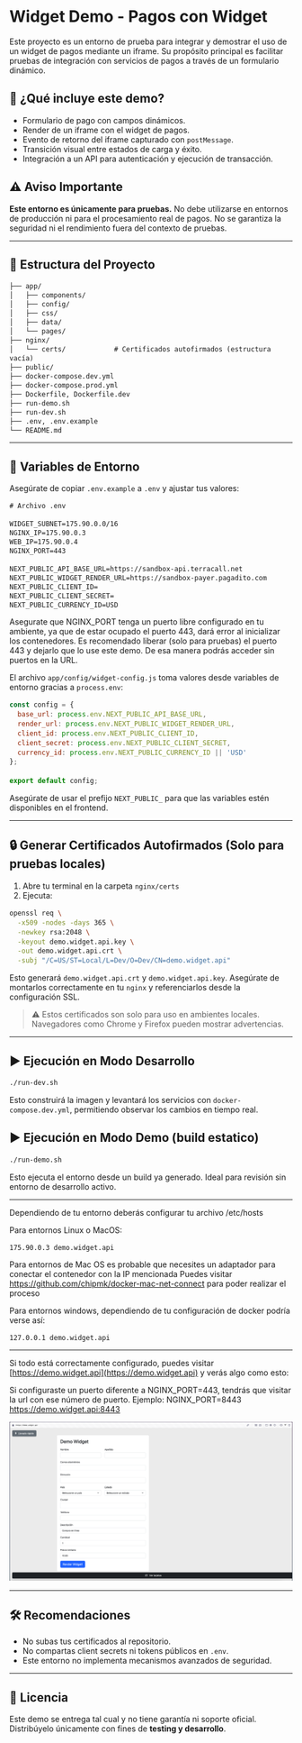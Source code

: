 # Widget Demo - Pagos con Widget

Este proyecto es un entorno de prueba para integrar y demostrar el uso de un widget de pagos mediante un iframe. Su propósito principal es facilitar pruebas de integración con servicios de pagos a través de un formulario dinámico.

## 🚀 ¿Qué incluye este demo?

* Formulario de pago con campos dinámicos.
* Render de un iframe con el widget de pagos.
* Evento de retorno del iframe capturado con `postMessage`.
* Transición visual entre estados de carga y éxito.
* Integración a un API para autenticación y ejecución de transacción.

## ⚠️ Aviso Importante

**Este entorno es únicamente para pruebas.**
No debe utilizarse en entornos de producción ni para el procesamiento real de pagos. No se garantiza la seguridad ni el rendimiento fuera del contexto de pruebas.

---

## 📁 Estructura del Proyecto

```
├── app/
│   ├── components/
│   ├── config/
│   ├── css/
│   ├── data/
│   └── pages/
├── nginx/
│   └── certs/            # Certificados autofirmados (estructura vacía)
├── public/
├── docker-compose.dev.yml
├── docker-compose.prod.yml
├── Dockerfile, Dockerfile.dev
├── run-demo.sh
├── run-dev.sh
├── .env, .env.example
└── README.md
```

---

## 🔐 Variables de Entorno

Asegúrate de copiar `.env.example` a `.env` y ajustar tus valores:

```env
# Archivo .env

WIDGET_SUBNET=175.90.0.0/16
NGINX_IP=175.90.0.3
WEB_IP=175.90.0.4
NGINX_PORT=443

NEXT_PUBLIC_API_BASE_URL=https://sandbox-api.terracall.net
NEXT_PUBLIC_WIDGET_RENDER_URL=https://sandbox-payer.pagadito.com
NEXT_PUBLIC_CLIENT_ID=
NEXT_PUBLIC_CLIENT_SECRET=
NEXT_PUBLIC_CURRENCY_ID=USD
```

Asegurate que NGINX_PORT tenga un puerto libre configurado en tu ambiente, ya que de estar ocupado el puerto 443, dará error al inicializar los contenedores.
Es recomendado liberar (solo para pruebas) el puerto 443 y dejarlo que lo use este demo. De esa manera podrás acceder sin puertos en la URL.

El archivo `app/config/widget-config.js` toma valores desde variables de entorno gracias a `process.env`:

```js
const config = {
  base_url: process.env.NEXT_PUBLIC_API_BASE_URL,
  render_url: process.env.NEXT_PUBLIC_WIDGET_RENDER_URL,
  client_id: process.env.NEXT_PUBLIC_CLIENT_ID,
  client_secret: process.env.NEXT_PUBLIC_CLIENT_SECRET,
  currency_id: process.env.NEXT_PUBLIC_CURRENCY_ID || 'USD'
};

export default config;
```

Asegúrate de usar el prefijo `NEXT_PUBLIC_` para que las variables estén disponibles en el frontend.

---

## 🔒 Generar Certificados Autofirmados (Solo para pruebas locales)

1. Abre tu terminal en la carpeta `nginx/certs`
2. Ejecuta:

```bash
openssl req \
  -x509 -nodes -days 365 \
  -newkey rsa:2048 \
  -keyout demo.widget.api.key \
  -out demo.widget.api.crt \
  -subj "/C=US/ST=Local/L=Dev/O=Dev/CN=demo.widget.api"
```

Esto generará `demo.widget.api.crt` y `demo.widget.api.key`.
Asegúrate de montarlos correctamente en tu `nginx` y referenciarlos desde la configuración SSL.

> ⚠️ Estos certificados son solo para uso en ambientes locales. Navegadores como Chrome y Firefox pueden mostrar advertencias.

---

## ▶️ Ejecución en Modo Desarrollo

```bash
./run-dev.sh
```

Esto construirá la imagen y levantará los servicios con `docker-compose.dev.yml`, permitiendo observar los cambios en tiempo real.

## ▶️ Ejecución en Modo Demo (build estatico)

```bash
./run-demo.sh
```

Esto ejecuta el entorno desde un build ya generado. Ideal para revisión sin entorno de desarrollo activo.

---

Dependiendo de tu entorno deberás configurar tu archivo /etc/hosts

Para entornos Linux o MacOS:

```
175.90.0.3 demo.widget.api
```

Para entornos de Mac OS es probable que necesites un adaptador para conectar el contenedor con la IP mencionada
Puedes visitar
https://github.com/chipmk/docker-mac-net-connect
para poder realizar el proceso

Para entornos windows, dependiendo de tu configuración de docker podría verse así:

```
127.0.0.1 demo.widget.api
```

---

Si todo está correctamente configurado, puedes visitar [https://demo.widget.api](https://demo.widget.api) y verás algo como esto:

Si configuraste un puerto diferente a NGINX_PORT=443, tendrás que visitar la url con ese número de puerto.
Ejemplo: NGINX_PORT=8443
https://demo.widget.api:8443


![Preview](app/public/assets/Preview.png)

---

## 🛠 Recomendaciones

* No subas tus certificados al repositorio.
* No compartas client secrets ni tokens públicos en `.env`.
* Este entorno no implementa mecanismos avanzados de seguridad.

---

## 📝 Licencia

Este demo se entrega tal cual y no tiene garantía ni soporte oficial.
Distribúyelo únicamente con fines de **testing y desarrollo**.
